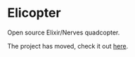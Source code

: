# Elicopter
Open source Elixir/Nerves quadcopter.

The project has moved, check it out [here](https://github.com/elicopter).
